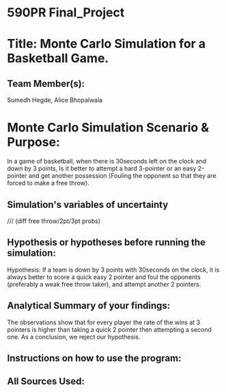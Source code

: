 # 590PR Final_Project


# Title: Monte Carlo Simulation for a Basketball Game.

## Team Member(s):
Sumedh Hegde, Alice Bhopalwala

# Monte Carlo Simulation Scenario & Purpose:
In a game of basketball, when there is 30seconds left on the clock and down by 3 points, Is it better to attempt a hard 3-pointer or an easy 2-pointer and get another possession (Fouling the opponent so that they are forced to make a free throw). 

## Simulation's variables of uncertainty
/// (diff free throw/2pt/3pt probs)

## Hypothesis or hypotheses before running the simulation:
Hypothesis: If a team is down by 3 points with 30seconds on the clock, it is always better to score a quick easy 2 pointer and foul the opponents (preferably a weak free throw taker), and attempt another 2 pointers.

## Analytical Summary of your findings: 
The observations show that for every player the rate of the wins at 3 pointers is higher than taking a quick 2 pointer then attempting a second one. As a conclusion, we reject our hypothesis.

## Instructions on how to use the program:

## All Sources Used:
